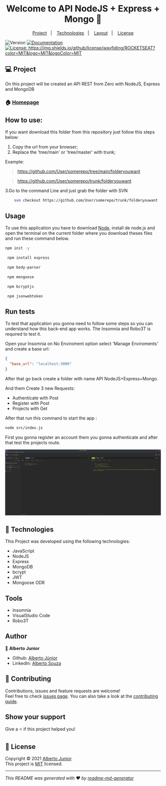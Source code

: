 <h1 align="center">Welcome to API NodeJS + Express + Mongo 👋</h1>



<p align="center">
  <a href="#💻-project">Project</a>&nbsp;&nbsp;&nbsp;|&nbsp;&nbsp;&nbsp; 
  <a href="#🚀-technologies">Technologies</a>&nbsp;&nbsp;&nbsp;|&nbsp;&nbsp;&nbsp;
  <a href="#🔖-layout">Layout</a>&nbsp;&nbsp;&nbsp;|&nbsp;&nbsp;&nbsp;
  <a href="#📝-license">License</a>
</p>

<p>
  <img alt="Version" src="https://img.shields.io/badge/version-1.4.0a-blue.svg?cacheSeconds=2592000" />
  <a href="https://github.com/Wayfiding/Rocketseat/blob/main/serie-node/README.md" target="_blank">
    <img alt="Documentation" src="https://img.shields.io/badge/documentation-yes-brightgreen.svg" />
  </a>
  <a href="https://img.shields.io/github/license/wayfiding/ROCKETSEAT?color=MIT&logo=MIT&logoColor=MIT" target="_blank">
    <img alt="License: https://img.shields.io/github/license/wayfiding/ROCKETSEAT?color=MIT&logo=MIT&logoColor=MIT" src="https://img.shields.io/github/license/wayfiding/ROCKETSEAT?color=MIT&logo=MIT&logoColor=MIT" />
  </a>
</p>

## 💻 Project
 On this project will be created an API REST from Zero with NodeJS, Express and MongoDB

### 🏠 [Homepage](https://github.com/Wayfiding/Rocketseat/tree/main/serie-node)


## How to use:
If you want download this folder from this repository just follow this steps below:


1. Copy the url from your browser;
2. Replace the 'tree/main' or 'tree/master' with trunk;

Example: 
> https://github.com/User/somerepo/tree/main/folderyouwant
 
> https://github.com/User/somerepo/trunk/folderyouwant 

3.Go to the command Line and just grab the folder with SVN

```sh
    svn checkout https://github.com/User/somerepo/trunk/folderyouwant 
```

## Usage
To use this application you have to download [Node](https://nodejs.org/en/), install de node.js and open the terminal on the current folder where you download theses files and run these command below.


```sh
npm init -y
```

```sh
 npm install express 
```

```sh
 npm body-parser
```

```sh
 npm mongoose
```

```sh
 npm bcryptjs
```

```sh
 npm jsonwebtoken
```

## Run tests
To test that application you gonna need to follow some steps so you can understand how this back-end app works. The Insomnia and Robo3T is required to test it.


Open your Insomnia on No Enviroment option select 'Manage Enviroments' and create a base url:

```json
{
  "base_url": "localhost:3000"
}
```
After that go back create a folder with name API NodeJS+Express+Mongo. 

And them Create 3 new Requests:

- Authenticate with Post 
- Register with Post
- Projects with Get

After that run this command to start the app :

```sh
node src/index.js
```

First you gonna register an account them you gonna authenticate and after that test the projects route.

![register](./resources/register.png)



## 🚀 Technologies
This Project was developed using the following technologies:


- JavaScript
- NodeJS
- Express
- MongoDB
- bcrypt
- JWT
- Mongoose ODR


## Tools

- Insomnia
- VisualStudio Code
- Robo3T
  
## Author

👤 **Alberto Junior**

* Github: [Alberto Júnior](https://github.com/wayfiding)
* LinkedIn: [Alberto Souza](https://linkedin.com/in/alberto-souza)

## 🤝 Contributing

Contributions, issues and feature requests are welcome!<br />Feel free to check [issues page](https://github.com/Wayfiding/Rocketseat/issues). You can also take a look at the [contributing guide](https://github.com/Wayfiding/Rocketseat/pulls).

## Show your support

Give a ⭐️ if this project helped you!

## 📝 License

Copyright © 2021 [Alberto Junior](https://github.com/Test).<br />
This project is [MIT](<img alt=&#34;GitHub&#34; src=&#34;https://img.shields.io/github/license/wayfiding/ROCKETSEAT?color=MIT&logo=MIT&logoColor=MIT&#34;>) licensed.

***
_This README was generated with ❤️ by [readme-md-generator](https://github.com/kefranabg/readme-md-generator)_
